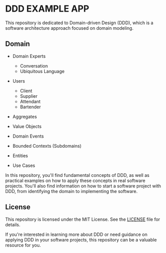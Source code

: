 # DDD EXAMPLE APP

This repository is dedicated to Domain-driven Design (DDD), which is a software architecture approach focused on domain modeling.

## Domain

- Domain Experts
  - Conversation
  - Ubiquitous Language
- Users
  - Client
  - Supplier
  - Attendant
  - Bartender

- Aggregates
- Value Objects
- Domain Events
- Bounded Contexts (Subdomains)
- Entities
- Use Cases

In this repository, you'll find fundamental concepts of DDD, as well as practical examples on how to apply these concepts in real software projects. You'll also find information on how to start a software project with DDD, from identifying the domain to implementing the software.

## License

This repository is licensed under the MIT License. See the [LICENSE](/LICENSE) file for details.

If you're interested in learning more about DDD or need guidance on applying DDD in your software projects, this repository can be a valuable resource for you.
